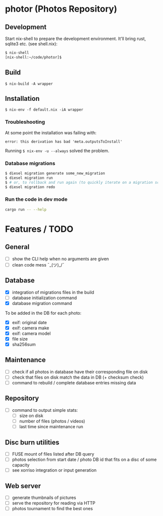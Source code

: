 # photor (Photos Repository)

## Development

Start nix-shell to prepare the development environment. It'll bring rust,
sqlite3 etc. (see shell.nix):

```bash
$ nix-shell
[nix-shell:~/code/photor]$
```

## Build

```
$ nix-build -A wrapper
```

## Installation

```
$ nix-env -f default.nix -iA wrapper
```

### Troubleshooting

At some point the installation was failing with:
```
error: this derivation has bad 'meta.outputsToInstall'
```

Running `$ nix-env -u --always` solved the problem.

### Database migrations

```bash
$ diesel migration generate some_new_migration
$ diesel migration run
$ # or, to rollback and run again (to quickly iterate on a migration script):
$ diesel migration redo
```

### Run the code in dev mode

```bash
cargo run -- --help
```

# Features / TODO

## General

- [ ] show the CLI help when no arguments are given
- [ ] clean code mess ¯\_(ツ)_/¯

## Database

- [x] integration of migrations files in the build
- [ ] database initialization command
- [x] database migration command

To be added in the DB for each photo:

- [x] exif: original date
- [x] exif: camera make
- [x] exif: camera model
- [x] file size
- [x] sha256sum

## Maintenance

- [ ] check if all photos in database have their corresponding file on disk
- [ ] check that files on disk match the data in DB (+ checksum check)
- [ ] command to rebuild / complete database entries missing data

## Repository

- [ ] command to output simple stats:
  - [ ] size on disk
  - [ ] number of files (photos / videos)
  - [ ] last time since maintenance run

## Disc burn utilities

- [ ] FUSE mount of files listed after DB query
- [ ] photos selection from start date / photo DB id that fits on a disc of some capacity
- [ ] see xorriso integration or input generation

## Web server

- [ ] generate thumbnails of pictures
- [ ] serve the repository for reading via HTTP
- [ ] photos tournament to find the best ones
